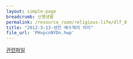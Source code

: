 ```yaml
--- 
layout: simple-page 
breadcrumb: 신행생활 
permalink: /resource_room/religious-life/dlf_8
title: "2012-3-13-생전 예수재의 의미"
file_url: 'PHvpcnNYDn.hwp'
--- 
```


[관련파일](/resource_room/religious-life/files/PHvpcnNYDn.hwp)
